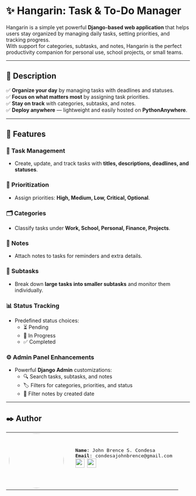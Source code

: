 # ✨ Hangarin: Task & To-Do Manager  

Hangarin is a simple yet powerful **Django-based web application** that helps users stay organized by managing daily tasks, setting priorities, and tracking progress.  
With support for categories, subtasks, and notes, Hangarin is the perfect productivity companion for personal use, school projects, or small teams.  

---

## 📖 Description  
✅ **Organize your day** by managing tasks with deadlines and statuses.  
✅ **Focus on what matters most** by assigning task priorities.  
✅ **Stay on track** with categories, subtasks, and notes.  
✅ **Deploy anywhere** — lightweight and easily hosted on **PythonAnywhere**.  

---

## 🚀 Features  

### 📌 Task Management  
- Create, update, and track tasks with **titles, descriptions, deadlines, and statuses**.  

### 🎯 Prioritization  
- Assign priorities: **High, Medium, Low, Critical, Optional**.  

### 🗂️ Categories  
- Classify tasks under **Work, School, Personal, Finance, Projects**.  

### 📝 Notes  
- Attach notes to tasks for reminders and extra details.  

### 🔗 Subtasks  
- Break down **large tasks into smaller subtasks** and monitor them individually.  

### 📊 Status Tracking  
- Predefined status choices:  
  - ⏳ Pending  
  - 🚧 In Progress  
  - ✅ Completed  

### ⚙️ Admin Panel Enhancements  
- Powerful **Django Admin** customizations:  
  - 🔍 Search tasks, subtasks, and notes  
  - 🏷️ Filters for categories, priorities, and status  
  - 📅 Filter notes by created date   

---

## ✒️ Author

<table>
  <tr>
    <td><img src="https://avatars.githubusercontent.com/u/144252928?v=4" width="150" style="border-radius:50%;" /></td>
    <td><pre>
  <b>Name</b>: John Brence S. Condesa 
  <b>Email</b>: condesajohnbrence@gmail.com 
  <a href="https://facebook.com/"><img src="https://github.com/gauravghongde/social-icons/blob/master/PNG/Color/Facebook.png" width="25"/></a> <a href="https://github.com/Bitr3e"><img src="https://github.com/gauravghongde/social-icons/blob/master/PNG/Color/Github.png" width="25"></a>
    </pre></td>
  </tr>
</table>